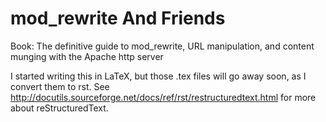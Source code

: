 mod_rewrite And Friends
=======================

Book: The definitive guide to mod_rewrite, URL manipulation, and content munging with the Apache http server

I started writing this in LaTeX, but those .tex files will go away soon, as I convert them to rst. See http://docutils.sourceforge.net/docs/ref/rst/restructuredtext.html for more about reStructuredText.
